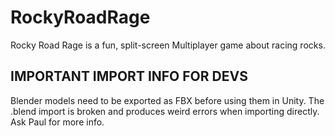 # RockyRoadRage
Rocky Road Rage is a fun, split-screen Multiplayer game about racing rocks.

## IMPORTANT IMPORT INFO FOR DEVS
Blender models need to be exported as FBX before using them in Unity. 
The .blend import is broken and produces weird errors when importing directly. 
Ask Paul for more info.